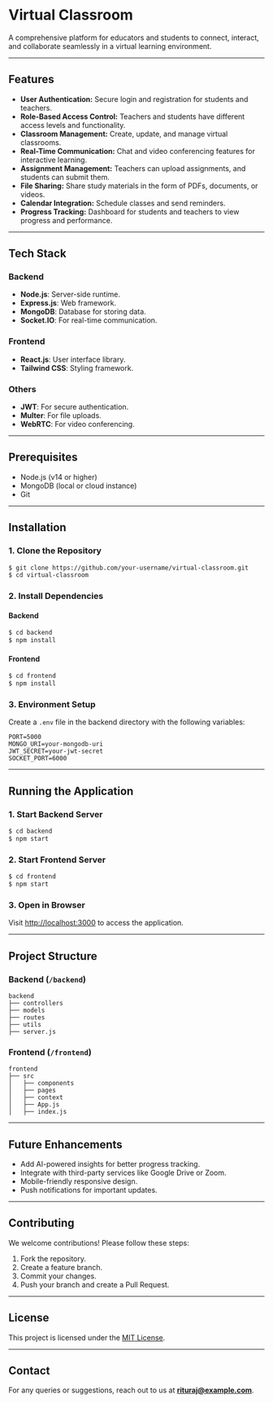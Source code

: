 # Virtual Classroom

A comprehensive platform for educators and students to connect, interact, and collaborate seamlessly in a virtual learning environment.

---

## Features

- **User Authentication:** Secure login and registration for students and teachers.
- **Role-Based Access Control:** Teachers and students have different access levels and functionality.
- **Classroom Management:** Create, update, and manage virtual classrooms.
- **Real-Time Communication:** Chat and video conferencing features for interactive learning.
- **Assignment Management:** Teachers can upload assignments, and students can submit them.
- **File Sharing:** Share study materials in the form of PDFs, documents, or videos.
- **Calendar Integration:** Schedule classes and send reminders.
- **Progress Tracking:** Dashboard for students and teachers to view progress and performance.

---

## Tech Stack

### Backend
- **Node.js**: Server-side runtime.
- **Express.js**: Web framework.
- **MongoDB**: Database for storing data.
- **Socket.IO**: For real-time communication.

### Frontend
- **React.js**: User interface library.
- **Tailwind CSS**: Styling framework.

### Others
- **JWT**: For secure authentication.
- **Multer**: For file uploads.
- **WebRTC**: For video conferencing.

---

## Prerequisites

- Node.js (v14 or higher)
- MongoDB (local or cloud instance)
- Git

---

## Installation

### 1. Clone the Repository
```bash
$ git clone https://github.com/your-username/virtual-classroom.git
$ cd virtual-classroom
```

### 2. Install Dependencies

#### Backend
```bash
$ cd backend
$ npm install
```

#### Frontend
```bash
$ cd frontend
$ npm install
```

### 3. Environment Setup
Create a `.env` file in the backend directory with the following variables:
```env
PORT=5000
MONGO_URI=your-mongodb-uri
JWT_SECRET=your-jwt-secret
SOCKET_PORT=6000
```

---

## Running the Application

### 1. Start Backend Server
```bash
$ cd backend
$ npm start
```

### 2. Start Frontend Server
```bash
$ cd frontend
$ npm start
```

### 3. Open in Browser
Visit [http://localhost:3000](http://localhost:3000) to access the application.

---

## Project Structure

### Backend (`/backend`)
```
backend
├── controllers
├── models
├── routes
├── utils
├── server.js
```

### Frontend (`/frontend`)
```
frontend
├── src
│   ├── components
│   ├── pages
│   ├── context
│   ├── App.js
│   ├── index.js
```

---

## Future Enhancements

- Add AI-powered insights for better progress tracking.
- Integrate with third-party services like Google Drive or Zoom.
- Mobile-friendly responsive design.
- Push notifications for important updates.

---

## Contributing

We welcome contributions! Please follow these steps:
1. Fork the repository.
2. Create a feature branch.
3. Commit your changes.
4. Push your branch and create a Pull Request.

---

## License

This project is licensed under the [MIT License](LICENSE).

---

## Contact

For any queries or suggestions, reach out to us at **rituraj@example.com**.

